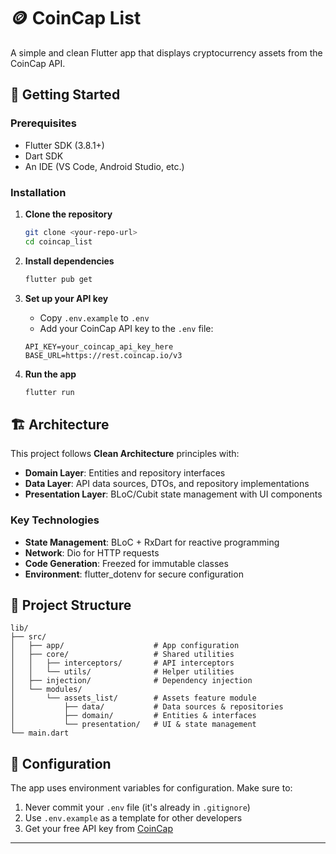 # 🪙 CoinCap List

A simple and clean Flutter app that displays cryptocurrency assets from the CoinCap API.

## 🚀 Getting Started

### Prerequisites
- Flutter SDK (3.8.1+)
- Dart SDK
- An IDE (VS Code, Android Studio, etc.)

### Installation

1. **Clone the repository**
   ```bash
   git clone <your-repo-url>
   cd coincap_list
   ```

2. **Install dependencies**
   ```bash
   flutter pub get
   ```

3. **Set up your API key**
   - Copy `.env.example` to `.env`
   - Add your CoinCap API key to the `.env` file:
   ```
   API_KEY=your_coincap_api_key_here
   BASE_URL=https://rest.coincap.io/v3
   ```

4. **Run the app**
   ```bash
   flutter run
   ```

## 🏗️ Architecture

This project follows **Clean Architecture** principles with:

- **Domain Layer**: Entities and repository interfaces
- **Data Layer**: API data sources, DTOs, and repository implementations  
- **Presentation Layer**: BLoC/Cubit state management with UI components

### Key Technologies
- **State Management**: BLoC + RxDart for reactive programming
- **Network**: Dio for HTTP requests
- **Code Generation**: Freezed for immutable classes
- **Environment**: flutter_dotenv for secure configuration

## 📁 Project Structure

```
lib/
├── src/
│   ├── app/                    # App configuration
│   ├── core/                   # Shared utilities
│   │   ├── interceptors/       # API interceptors
│   │   └── utils/              # Helper utilities
│   ├── injection/              # Dependency injection
│   └── modules/
│       └── assets_list/        # Assets feature module
│           ├── data/           # Data sources & repositories
│           ├── domain/         # Entities & interfaces
│           └── presentation/   # UI & state management
└── main.dart
```

## 🔧 Configuration

The app uses environment variables for configuration. Make sure to:

1. Never commit your `.env` file (it's already in `.gitignore`)
2. Use `.env.example` as a template for other developers
3. Get your free API key from [CoinCap](https://coincap.io/)

---